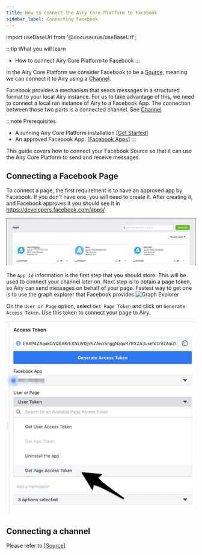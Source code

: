 ```yaml
---
title: How to connect the Airy Core Platform to Facebook
sidebar_label: Connecting Facebook
---
```


import useBaseUrl from '@docusaurus/useBaseUrl';

:::tip What you will learn
- How to connect Airy Core Platform to Facebook
:::

In the Airy Core Platform we consider Facebook to be a [Source](glossary.md#source),
meaning we can connect it to Airy using a [Channel](glossary.md#channel).

Facebook provides a mechanism that sends messages in a structured format to your local Airy instance.
For us to take advantage of this, we need to connect a local ran instance of Airy to a Facebook App.
The connection between those two parts is a connected channel. See [Channel](glossary.md#channel)

:::note Prerequisites
- A running Airy Core Platform installation [[Get Started](index.md#bootstrapping-the-airy-core-platform)]
- An approved Facebook App. [[Facebook Apps](https://developers.facebook.com/apps/)]
:::

This guide covers how to connect your Facebook Source so that it can use the
Airy Core Platform to send and receive messages.

## Connecting a Facebook Page

To connect a page, the first requirement is to have an approved app by Facebook. If you don't have one, you will need to create it.
After creating it, and Facebook approves it you should see it in https://developers.facebook.com/apps/

![Facebook Apps](apps.jpg)

The `App Id` information is the first step that you should store. This will be used to connect your channel later on.
Next step is to obtain a page token, so Airy can send messages on behalf of your page. Fastest way to get one is to use the graph explorer that
Facebook provides ![Graph Explorer](https://developers.facebook.com/tools/explorer/)

On the `User or Page` option, select `Get Page Token` and click on `Generate Access Token`. Use this token to connect your page to Airy.

![](./token.jpg)

## Connecting a channel

Please refer to [[Source](../sources/facebook.md#connecting-a-channel)]
